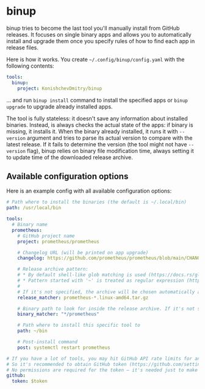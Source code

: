 # binup

binup tries to become the last tool you'll manually install from GitHub releases. It focuses on single binary apps and allows you to automatically install and upgrade them once you specify rules of how to find each app in release files.

Here is how it works. You create `~/.config/binup/config.yaml` with the following contents:

```yaml
tools:
  binup:
    project: KonishchevDmitry/binup
```

... and run `binup install` command to install the specified apps or `binup upgrade` to upgrade already installed apps.

The tool is fully stateless: it doesn't save any information about installed binaries. Instead, is always checks the actual state of the apps: if binary is missing, it installs it. When the binary already installed, it runs it with `--version` argument and tries to parse its actual version to compare with the latest release. If it fails to determine the version (the tool might not have `--version` flag), binup relies on binary file modification time, always setting it to update time of the downloaded release archive.

## Available configuration options

Here is an example config with all available configuration options:
```yaml
# Path where to install the binaries (the default is ~/.local/bin)
path: /usr/local/bin

tools:
  # Binary name
  prometheus:
    # GitHub project name
    project: prometheus/prometheus

    # Changelog URL (will be printed on app upgrade)
    changelog: https://github.com/prometheus/prometheus/blob/main/CHANGELOG.md

    # Release archive pattern:
    # * By default shell-like glob matching is used (https://docs.rs/globset/latest/globset/#syntax)
    # * Pattern started with '~' is treated as regular expression (https://docs.rs/regex/latest/regex/#syntax)
    #
    # If it's not specified, the archive will be chosen automatically according to target platform.
    release_matcher: prometheus-*.linux-amd64.tar.gz

    # Binary path to look for inside the release archive. If it's not specified, the tool will try to find it automatically.
    binary_matcher: "*/prometheus"

    # Path where to install this specific tool to
    path: ~/bin

    # Post-install command
    post: systemctl restart prometheus

# If you have a lot of tools, you may hit GitHub API rate limits for anonymous requests at some moment.
# So it's recommended to obtain GitHub token (https://github.com/settings/tokens) and specify it here.
# No permissions are required for the token – it's needed just to make API requests non-anonymous.
github:
  token: $token
```
